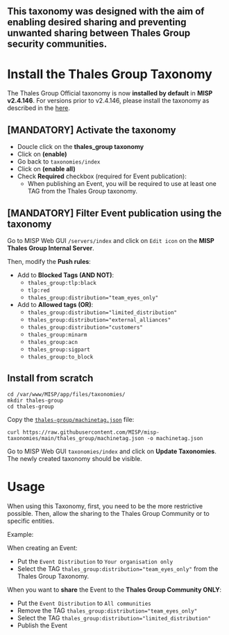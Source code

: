 This taxonomy was designed with the aim of enabling desired sharing and preventing unwanted sharing between Thales Group security communities.
---
# Install the Thales Group Taxonomy

The Thales Group Official taxonomy is now **installed by default** in **MISP v2.4.146**.
For versions prior to v2.4.146, please install the taxonomy as described in the [here](#Install_from_scratch).

## [MANDATORY] Activate the taxonomy
- Doucle click on the **thales_group taxonomy**
- Click on **(enable)**
- Go back to `taxonomies/index`
- Click on **(enable all)**
- Check **Required** checkbox (required for Event publication):
  - When publishing an Event, you will be required to use at least one TAG from the Thales Group taxonomy.

## [MANDATORY] Filter Event publication using the taxonomy 
Go to MISP Web GUI `/servers/index` and click on `Edit icon` on the **MISP Thales Group Internal Server**.

Then, modify the **Push rules**:
  - Add to **Blocked Tags (AND NOT)**:
    - `thales_group:tlp:black`
    - `tlp:red`
    - `thales_group:distribution="team_eyes_only"`
  - Add to **Allowed tags (OR)**:
    -  `thales_group:distribution="limited_distribution"`
    -  `thales_group:distribution="external_alliances"`
    -  `thales_group:distribution="customers"`
    -  `thales_group:minarm`
    -  `thales_group:acn`
    -  `thales_group:sigpart`
    -  `thales_group:to_block`

## Install from scratch

    cd /var/www/MISP/app/files/taxonomies/
    mkdir thales-group
    cd thales-group
    
Copy the [`thales-group/machinetag.json`](https://github.com/thalesgroup-cert/Thalesgroup-misp-taxonomy/blob/main/thales-group/machinetag.json) file:

    curl https://raw.githubusercontent.com/MISP/misp-taxonomies/main/thales_group/machinetag.json -o machinetag.json

Go to MISP Web GUI `taxonomies/index` and click on **Update Taxonomies**. The newly created taxonomy should be visible. 

# Usage
When using this Taxonomy, first, you need to be the more restrictive possible. Then, allow the sharing to the Thales Group Community or to specific entities.

Example:

When creating an Event: 
- Put the `Event Distribution` to `Your organisation only` 
- Select the TAG `thales_group:distribution="team_eyes_only"` from the Thales Group Taxonomy.

When you want to **share** the Event to the **Thales Group Community ONLY**:
  - Put the `Event Distribution` to `All communities` 
  - Remove the TAG `thales_group:distribution="team_eyes_only"`
  - Select the TAG `thales_group:distribution="limited_distribution"`
  - Publish the Event
